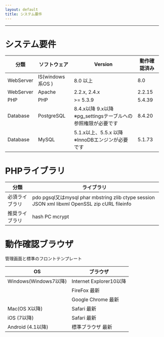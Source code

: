 ```yaml
---
layout: default
title: システム要件
---
```


---

# システム要件

| 分類 | ソフトウェア|Version|動作確認済み|
|---|-------|---|-------|
|WebServer|IS(windows系OS )| 8.0 以上| 8.0 |
|WebServer|Apache |2.2.x, 2.4.x| 2.2.15 |
|PHP | PHP   | >= 5.3.9 |5.4.39|
|Database|PostgreSQL| 8.4.x以降  9.x以降 ※pg_settingsテーブルへの参照権限が必要です|8.4.20|
|Database|MySQL|5.1.x以上、5.5.x 以降 ※InnoDBエンジンが必要です|5.1.73|

# PHPライブラリ

| 分類 | ライブラリ|
|---|---|
|必須ライブラリ|pdo pgsql又はmysql phar mbstring zlib ctype session JSON xml libxml OpenSSL zip cURL fileinfo |
|推奨ライブラリ|hash PC mcrypt |

# 動作確認ブラウザ

管理画面と標準のフロントテンプレート

| OS | ブラウザ|
|---|-------|
|Windows(Windows7以降) | Internet Explorer10以降|
||FireFox 最新 |
|| Google Chrome 最新 |
|Mac(OS X以降)|Safari 最新|
|iOS (7以降)|Safari 最新|
|Android (4.1以降)| 標準ブラウザ 最新|
